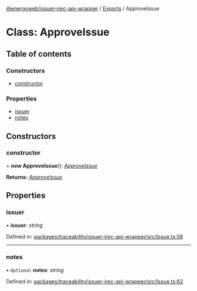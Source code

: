 [@energyweb/issuer-irec-api-wrapper](../README.md) / [Exports](../modules.md) / ApproveIssue

# Class: ApproveIssue

## Table of contents

### Constructors

-   [constructor](approveissue.md#constructor)

### Properties

-   [issuer](approveissue.md#issuer)
-   [notes](approveissue.md#notes)

## Constructors

### constructor

\+ **new ApproveIssue**(): [_ApproveIssue_](approveissue.md)

**Returns:** [_ApproveIssue_](approveissue.md)

## Properties

### issuer

• **issuer**: _string_

Defined in: [packages/traceability/issuer-irec-api-wrapper/src/Issue.ts:58](https://github.com/energywebfoundation/origin/blob/1ec4bda2/packages/traceability/issuer-irec-api-wrapper/src/Issue.ts#L58)

---

### notes

• `Optional` **notes**: _string_

Defined in: [packages/traceability/issuer-irec-api-wrapper/src/Issue.ts:62](https://github.com/energywebfoundation/origin/blob/1ec4bda2/packages/traceability/issuer-irec-api-wrapper/src/Issue.ts#L62)
